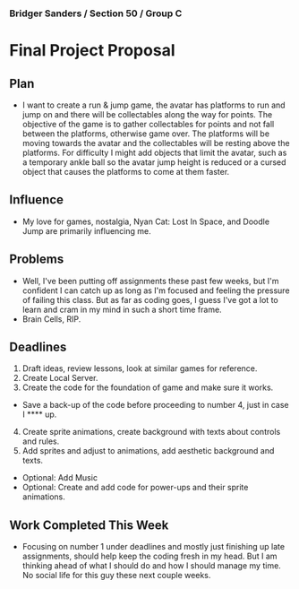 ### Bridger Sanders / Section 50 / Group C

# Final Project Proposal

## Plan
- I want to create a run & jump game, the avatar has platforms to run and jump on and there will be collectables along the way for points. The objective of the game is to gather collectables for points and not fall between the platforms, otherwise game over. The platforms will be moving towards the avatar and the collectables will be resting above the platforms. For difficulty I might add objects that limit the avatar, such as a temporary ankle ball so the avatar jump height is reduced or a cursed object that causes the platforms to come at them faster.

## Influence
- My love for games, nostalgia, Nyan Cat: Lost In Space, and Doodle Jump are primarily influencing me.

## Problems
- Well, I've been putting off assignments these past few weeks, but I'm confident I can catch up as long as I'm focused and feeling the pressure of failing this class. But as far as coding goes, I guess I've got a lot to learn and cram in my mind in such a short time frame.
- Brain Cells, RIP.

## Deadlines
1. Draft ideas, review lessons, look at similar games for reference.
2. Create Local Server.
3. Create the code for the foundation of game and make sure it works.
- Save a back-up of the code before proceeding to number 4, just in case I **** up.
4. Create sprite animations, create background with texts about controls and rules.
5. Add sprites and adjust to animations, add aesthetic background and texts.
- Optional: Add Music
- Optional: Create and add code for power-ups and their sprite animations.

## Work Completed This Week
- Focusing on number 1 under deadlines and mostly just finishing up late assignments, should help keep the coding fresh in my head. But I am thinking ahead of what I should do and how I should manage my time. No social life for this guy these next couple weeks.
